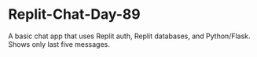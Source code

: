 # Replit-Chat-Day-89
A basic chat app that uses Replit auth, Replit databases, and Python/Flask. Shows only last five messages.
